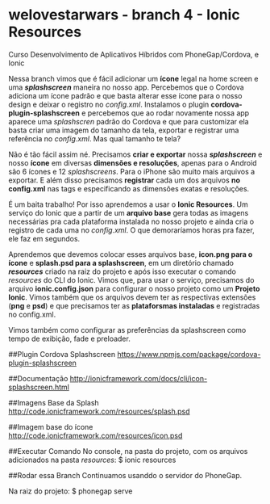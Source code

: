 # welovestarwars - branch 4 - Ionic Resources
Curso Desenvolvimento de Aplicativos Híbridos com PhoneGap/Cordova, e Ionic

Nessa branch vimos que é fácil adicionar um **ícone** legal na home screen e uma **_splashscreen_** maneira no nosso app. Percebemos que o Cordova adiciona um ícone padrão e que basta alterar esse ícone para o nosso design e deixar o registro no _config.xml_. Instalamos o plugin **cordova-plugin-splashscreen** e percebemos que ao rodar novamente nossa app aparece uma _splashscren_ padrão do Cordova e que para customizar ela basta criar uma imagem do tamanho da tela, exportar e registrar uma referência no _config.xml_. Mas qual tamanho te tela?

Não é tão fácil assim né. Precisamos **criar e exportar** nossa **_splashscreen_** e nosso **ícone** em diversas **dimensões e resoluções**, apenas para o Android são 6 ícones e 12 _splashscreens_. Para o iPhone são muito mais arquivos a exportar. E além disso precisamos **registrar** cada um dos arquivos **no config.xml** nas tags **_<icon>_** e **_<splash>_** especificando as dimensões exatas e resoluções.

É um baita trabalho! Por isso aprendemos a usar o **Ionic Resources**. Um serviço do Ionic que a partir de um **arquivo base** gera todas as imagens necessárias pra cada plataforma instalada no nosso projeto e ainda cria o registro de cada uma no _config.xml_. O que demoraríamos horas pra fazer, ele faz em segundos.

Aprendemos que devemos colocar esses arquivos base, **icon.png para o ícone** e **splash.psd para a splashscreen**, em um diretório chamado **_resources_** criado na raiz do projeto e após isso executar o comando _resources_ do CLI do Ionic. Vimos que, para usar o serviço, precisamos do arquivo **ionic.config.json** para configurar o nosso projeto como um **Projeto Ionic**. Vimos também que os arquivos devem ter as respectivas extensões (**png** e **psd**) e que precisamos ter as **plataforsmas instaladas** e registradas no config.xml.

Vimos também como configurar as preferências da splashscreen como tempo de exibição, fade e preloader.

##Plugin Cordova Splashscreen
https://www.npmjs.com/package/cordova-plugin-splashscreen

##Documentação
http://ionicframework.com/docs/cli/icon-splashscreen.html

##Imagens Base da Splash
http://code.ionicframework.com/resources/splash.psd

##Imagem base do ícone
http://code.ionicframework.com/resources/icon.psd

##Executar Comando
No console, na pasta do projeto, com os arquivos adicionados na pasta _resources_: $ ionic resources

##Rodar essa Branch
Continuamos usanddo o servidor do PhoneGap.

Na raiz do projeto: $ phonegap serve

